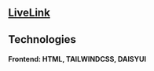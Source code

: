 ## [LiveLink](https://fahmida-an.github.io/flower-shop-assignment/)

## Technologies
#### Frontend: HTML, TAILWINDCSS, DAISYUI

